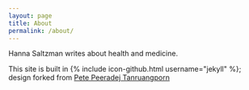 ```yaml
---
layout: page
title: About
permalink: /about/
---
```



Hanna Saltzman writes about health and medicine.



This site is built in {% include icon-github.html username="jekyll" %}; design forked from [Pete Peeradej Tanruangporn](https://github.com/petetanru)